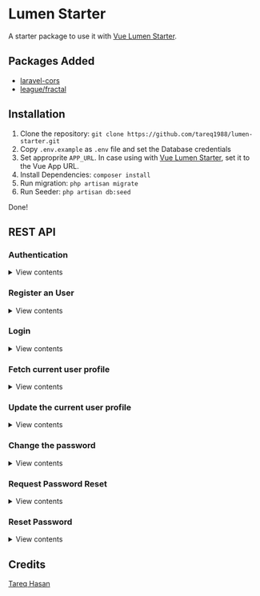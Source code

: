 # Lumen Starter

A starter package to use it with [Vue Lumen Starter](https://github.com/tareq1988/vue-lumen-starter).

## Packages Added

* [laravel-cors](https://github.com/barryvdh/laravel-cors)
* [league/fractal](https://github.com/league/fractal)

## Installation

1. Clone the repository: `git clone https://github.com/tareq1988/lumen-starter.git`
1. Copy `.env.example` as `.env` file and set the Database credentials
1. Set approprite `APP_URL`. In case using with [Vue Lumen Starter](https://github.com/tareq1988/vue-lumen-starter), set it to the Vue App URL.
1. Install Dependencies: `composer install`
1. Run migration: `php artisan migrate`
1. Run Seeder: `php artisan db:seed`

Done!

## REST API

### Authentication

<details>
<summary>View contents</summary>
Send Authorization bearer token to send authenticated request

```http
Authorization: bearer <API_TOKEN>
```
</details>

### Register an User

<details>
<summary>View contents</summary>

`[POST /register]`

Params:

```
 - `first_name` (string) - Users first name
 - `last_name` (string) - The last name
 - `email` (string) - The user email
 - `password` (string) - The password
 - `password_confirmation` (string) - The confirmation password
```

Response Code:
 - ✅ 201: On registration success
 - ❌ 422: On validation failure

</details>

### Login

<details>
<summary>View contents</summary>

`[POST /login]`

Params:

```
 - `email` (string) - The user email
 - `password` (string) - The password
```

Response Code:
 - ✅ 200: On login success
 - ❌ 401: On failure

</details>

### Fetch current user profile

<details>
<summary>View contents</summary>

`[GET /me]`

Response Code:
 - ✅ 200: On success
 - ❌ 401: On failure

</details>

### Update the current user profile

<details>
<summary>View contents</summary>

`[POST /me]`

Params:

```
 - `first_name` (string) - Users first name
 - `last_name` (string) - The last name
```

Response Code:
 - ✅ 200: On login success
 - ❌ 422: On validation failure

</details>

### Change the password

<details>
<summary>View contents</summary>

`[POST /me/password]`

Params:

```
 - `current` (string) - The current password
 - `password` (string) - New password
 - `password_confirmation` (string) - The new confirmation password
```

Response Code:
 - ✅ 200: On success
 - ❌ 422: On validation failure

</details>

### Request Password Reset

<details>
<summary>View contents</summary>

`[POST /password/request]`

Params:

```
 - `email` (string) - The email
```

Response Code:
 - ✅ 200: On success
 - ❌ 422: On validation failure

</details>

### Reset Password

<details>
<summary>View contents</summary>

`[POST /password/reset]`

Params:

```
 - `email` (string) - The email
 - `token` (string) - The forgot password token
 - `password` (string) - New password
 - `password_confirmation` (string) - The new confirmation password
```

Response Code:
 - ✅ 200: On success
 - ❌ 422: On validation failure

</details>

## Credits

[Tareq Hasan](https://tareq.co)
